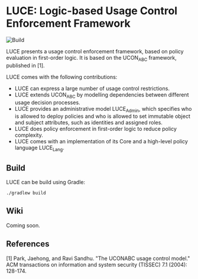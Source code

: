 # LUCE: Logic-based Usage Control Enforcement Framework

![Build](https://github.com/leonbeckmann/luce/actions/workflows/build.yml/badge.svg?branch=master)

LUCE presents a usage control enforcement framework, based on policy evaluation in first-order logic.
It is based on the UCON<sub>ABC</sub> framework, published in [1].

LUCE comes with the following contributions:
- LUCE can express a large number of usage control restrictions.
- LUCE extends UCON<sub>ABC</sub> by modelling dependencies between different usage decision processes. 
- LUCE provides an administrative model LUCE<sub>Admin</sub>, which specifies who is allowed to deploy policies and who is allowed to set immutable object and subject attributes, such as identities and assigned roles.
- LUCE does policy enforcement in first-order logic to reduce policy complexity.
- LUCE comes with an implementation of its Core and a high-level policy language LUCE<sub>Lang</sub>.

## Build
LUCE can be build using Gradle:

`./gradlew build`

## Wiki
Coming soon.

## References
[1] Park, Jaehong, and Ravi Sandhu. "The UCONABC usage control model." ACM transactions on information and system security (TISSEC) 7.1 (2004): 128-174.